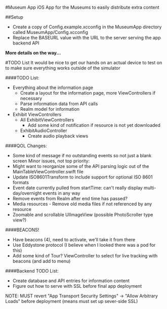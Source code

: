 #Museum App
iOS App for the Museums to easily distribute extra content

##Setup
* Create a copy of Config.example.xcconfig in the MuseumApp directory called MuseumApp/Config.xcconfig
* Replace the BASEURL value with the URL to the server serving the app backend API

**More details on the way...**


#TODO List
It would be nice to get our hands on an actual device to test on to make sure
everything works outside of the simulator

####TODO List:
* Everything about the information page
  * Create a layout for the information page, more ViewControllers if necessary
  * Parse information data from API calls
  * Realm model for information
* Exhibit ViewControllers
  * All ExhibitViewControllers
    * Add some kind of notification if resource is not yet downloaded 
  * ExhibitAudioController
    * Create audio playback views

####QOL Changes:
* Some kind of message if no outstanding events so not just a blank screen
Minor issues, not top priority:
* Might want to reorganize some of the API parsing logic out of the MainTableViewController.swift file
* Update ISO8601Transform to include support for optional ISO 8601 formats
* Event date currently pulled from startTime: can't really display multi-day/overnight events in any way
* Remove events from Realm after end time has passed?
* Media resources - Remove old media files if not referenced by any resource
* Zoomable and scrollable UIImageView (possible PhotoScroller type view?)

####BEACONS!
* Have beacons (4), need to activate, we'll take it from there
* Use Eddystone protocol (I believe when I looked there was a pod for this)
* Add some kind of Tour? ViewController to select for live tracking with beacons (and add to menu)

####Backend TODO List:
* Create database and API entries for information content
* Figure out how to serve with SSL before final app deployment

NOTE:  MUST revert "App Transport Security Settings" -> "Allow Arbitrary Loads"
       before deployment (means must set up sever-side SSL)
